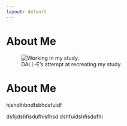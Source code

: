 ```yaml
---
layout: default
---
```


# About Me
<figure class="align-center">
  <img src="{{ '/images/me-study-forest-wide.webp' | absolute_url }}" alt="Working in my study.">
  <figcaption>DALL-E’s attempt at recreating my study.</figcaption>
</figure> 

# About Me
hjshdihbndfsbhdsfuidf

dsfijdshfisdufhisfhsd
dshfuidshfisdufhi
